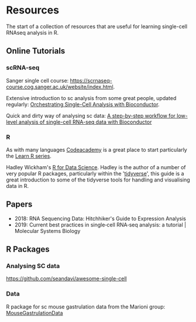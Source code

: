 # Resources
The start of a collection of resources that are useful for learning single-cell RNAseq analysis in R.

## Online Tutorials
### scRNA-seq
Sanger single cell course:
https://scrnaseq-course.cog.sanger.ac.uk/website/index.html.

Extensive introduction to sc analysis from some great people, updated regularly:
[Orchestrating Single-Cell Analysis with Bioconductor](https://osca.bioconductor.org/).

Quick and dirty way of analysing sc data:
[A step-by-step workflow for low-level analysis of single-cell RNA-seq data with Bioconductor](https://www.ncbi.nlm.nih.gov/pmc/articles/PMC5112579/)

### R
As with many languages [Codeacademy](https://www.codecademy.com/) is a great place to start particularly the [Learn R series](https://www.codecademy.com/learn/learn-r).

Hadley Wickham's [R for Data Science](https://r4ds.had.co.nz/). Hadley is the author of a number of very popular R packages, particularly within the '[tidyverse](https://www.tidyverse.org)', this guide is a great introduction to some of the tidyverse tools for handling and visualising data in R.

## Papers
- 2018: RNA Sequencing Data: Hitchhiker's Guide to Expression Analysis
- 2019: Current best practices in single‐cell RNA‐seq analysis: a tutorial | Molecular Systems Biology


## R Packages 
### Analysing SC data
https://github.com/seandavi/awesome-single-cell

### Data
R package for sc mouse gastrulation data from the Marioni group: [MouseGastrulationData](https://bioconductor.org/packages/devel/data/experiment/html/MouseGastrulationData.html)
